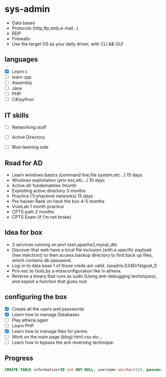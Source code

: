 #  sys-admin

- Data bases
- Protocols (http,ftp,smb,e-mail...)
- RDP
- Firewalls 
- Use the target OS  as your daily driver, with CLI && GUI


## languages
- [x]  Learn c 
- [ ] learn cpp
- [ ] Assembly
- [ ] Java
- [ ] PHP
- [ ] C#/python
## IT skills 

- [ ] Networking stuff
- [ ] Active Directory 
- [ ] Blue teaming side



## Road for AD

- Learn windows basics (command line,file system,etc...) 15 days 
- Windows exploitation (priv esc,etc...) 10 days 
- Active dir fundemateles 1month 
- Exploiting active directory 3 months 
- Practice (Tryhackme networks) 15 days 
- Pro hacker Rank on hack the box  4-5 months 
- VulnLab 1 month practice 
- CPTS path 2 months 
- CPTS Exam (if I'm not broke)

## Idea for box

- 3 services running on port (ssh,apache2,mysql_db)
- Discover that web have a local file inclusion (with a specific payload (hex injection)) to then access  backup directory to find back up files, which contains db password.
- Log-in to data base 1 of those creds are valid. (seadris:S34Dr1stgoat_1)
- Priv esc to Guts,by a missconfiguration like in athena. 
- Reverse a binary that runs as sudo (Using anti-debugging techniques), and exploit a function that gives root

## configuring the box
- [x] Create all the users and passwords
- [x] Learn how to manage Databases
- [ ] Play athena again
- [ ] Learn PHP
- [x] Learn how to manage files for perms 
- [ ] Work on the main page (blog) html css etc...
- [ ] Learn how to bypass the anti reversing technique.

## Progress
```sql
CREATE TABLE information(ID int NOT NULL, username varchar(16), password varchar(8),PRIMARY KEY(ID));
```

```sql

```
